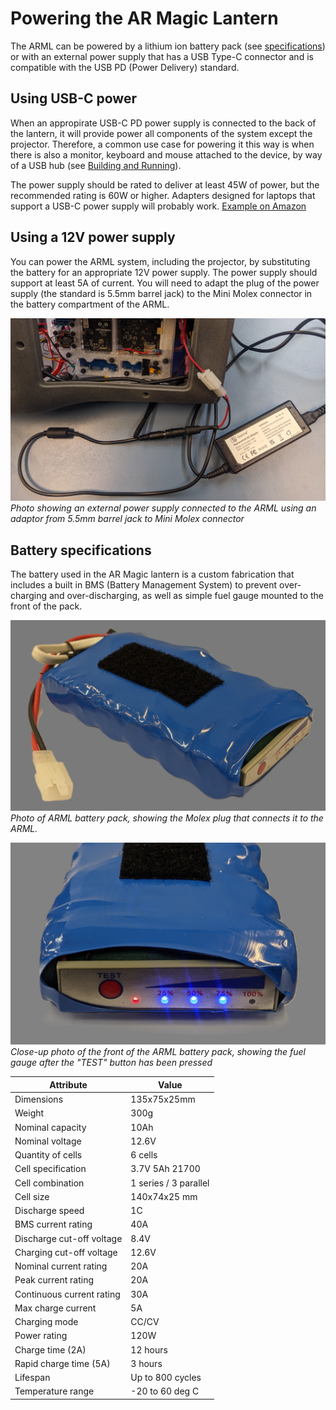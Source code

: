 # Powering the AR Magic Lantern

The ARML can be powered by a lithium ion battery pack (see [specifications](#battery-specifications)) or with an external power supply that has a USB Type-C connector and is compatible with the USB PD (Power Delivery) standard.

## Using USB-C power

When an appropirate USB-C PD power supply is connected to the back of the lantern, it will provide power all components of the system except the projector. Therefore, a common use case for powering it this way is when there is also a monitor, keyboard and mouse attached to the device, by way of a USB hub (see [Building and Running](workflow.md#4-copy-application-files-to-arml-device)).

The power supply should be rated to deliver at least 45W of power, but the recommended rating is 60W or higher. Adapters designed for laptops that support a USB-C power supply will probably work. [Example on Amazon](https://www.amazon.es/USB-65W-Ordenador-Universal-Adaptador/dp/B0D48H3TR4)

## Using a 12V power supply

You can power the ARML system, including the projector, by substituting the battery for an appropriate 12V power supply. The power supply should support at least 5A of current. You will need to adapt the plug of the power supply (the standard is 5.5mm barrel jack) to the Mini Molex connector in the battery compartment of the ARML.

![](images/ARML-external-power.jpg)
*Photo showing an external power supply connected to the ARML using an adaptor from 5.5mm barrel jack to Mini Molex connector*

## Battery specifications

The battery used in the AR Magic lantern is a custom fabrication that includes a built in BMS (Battery Management System) to prevent over-charging and over-discharging, as well as simple fuel gauge mounted to the front of the pack.

![](images/battery-overview.jpg)
*Photo of ARML battery pack, showing the Molex plug that connects it to the ARML.*

![](images/battery-gauge.jpg)
*Close-up photo of the front of the ARML battery pack, showing the fuel gauge after the "TEST" button has been pressed*

| Attribute                 | Value                 |
|---------------------------|-----------------------|
| Dimensions                | 135x75x25mm           |
| Weight                    | 300g                  |
| Nominal capacity          | 10Ah                  | 
| Nominal voltage           | 12.6V                 |
| Quantity of cells         | 6 cells               |
| Cell specification        | 3.7V 5Ah 21700        |
| Cell combination          | 1 series / 3 parallel | 
| Cell size                 | 140x74x25 mm          |
| Discharge speed           | 1C                    |
| BMS current rating        | 40A                   |
| Discharge cut-off voltage | 8.4V                  |
| Charging cut-off voltage  | 12.6V                 |
| Nominal current rating    | 20A                   |
| Peak current rating       | 20A                   |
| Continuous current rating | 30A                   |
| Max charge current        | 5A                    |
| Charging mode             | CC/CV                 |
| Power rating              | 120W                  |
| Charge time (2A)          | 12 hours              |
| Rapid charge time (5A)    | 3 hours               |
| Lifespan                  | Up to 800 cycles      |
| Temperature range         | -20 to 60 deg C       |